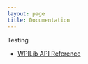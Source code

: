 ```yaml
---
layout: page
title: Documentation
---
```


Testing

* [WPILib API Reference](Documentation/API/index.html)
